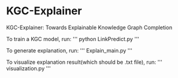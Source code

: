 # KGC-Explainer
KGC-Explainer: Towards Explainable Knowledge Graph Completion

To train a KGC model, run:
'''
python LinkPredict.py
'''

To generate explanation, run:
'''
Explain_main.py
'''

To visualize explanation result(which should be .txt file), run:
'''
visualization.py
'''
